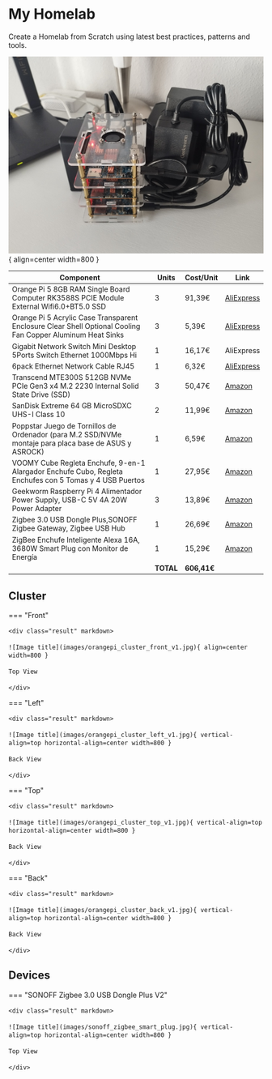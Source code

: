 # My Homelab

Create a Homelab from Scratch using latest best practices, patterns and tools.

![Orange Pi Cluster](images/orangepi_cluster_up_v1.jpg){ align=center width=800 }

| Component | Units | Cost/Unit | Link |
| --- | --- | --- | --- |
| Orange Pi 5 8GB RAM Single Board Computer RK3588S PCIE Module External Wifi6.0+BT5.0 SSD | 3 | 91,39€ | [AliExpress](https://es.aliexpress.com/item/1005004942239582.html?spm=a2g0o.order_list.order_list_main.40.2b7e194dUJjTJB&gatewayAdapt=glo2esp) |
| Orange Pi 5 Acrylic Case Transparent Enclosure Clear Shell Optional Cooling Fan Copper Aluminum Heat Sinks | 3 | 5,39€ | [AliExpress](https://www.aliexpress.com/item/1005005057630718.html?spm=a2g0o.order_list.order_list_main.5.2b7e1802BHdhcR) |
| Gigabit Network Switch Mini Desktop 5Ports Switch Ethernet 1000Mbps Hi | 1 | 16,17€ | AliExpress |
| 6pack Ethernet Network Cable RJ45 | 1 | 6,32€ | [AliExpress](https://www.aliexpress.com/item/1005003995751089.html?spm=a2g0o.store_pc_home.promoteWysiwyg_2001899042546.1005003995751089) |
| Transcend MTE300S 512GB NVMe PCIe Gen3 x4 M.2 2230 Internal Solid State Drive (SSD) | 3 | 50,47€ | [Amazon](https://www.amazon.es/dp/B0BTDRKBBL?psc=1&ref=ppx_yo2ov_dt_b_product_details) |
| SanDisk Extreme 64 GB MicroSDXC UHS-I Class 10 | 2 | 11,99€ | [Amazon](https://www.amazon.es/dp/B09X7C7LL1?psc=1&ref=ppx_yo2ov_dt_b_product_details) |
| Poppstar Juego de Tornillos de Ordenador (para M.2 SSD/NVMe montaje para placa base de ASUS y ASROCK) | 1 | 6,59€ | [Amazon](https://www.amazon.es/dp/B087C1G4ZF?ref=ppx_yo2ov_dt_b_product_details&th=1) |
| VOOMY Cube Regleta Enchufe, 9-en-1 Alargador Enchufe Cubo, Regleta Enchufes con 5 Tomas y 4 USB Puertos | 1 | 27,95€ | [Amazon](https://www.amazon.es/dp/B0B2X4JXBW?psc=1&ref=ppx_yo2ov_dt_b_product_details) |
| Geekworm Raspberry Pi 4 Alimentador Power Supply, USB-C 5V 4A 20W Power Adapter | 3 | 13,89€ | [Amazon](https://www.amazon.es/dp/B09J4V3RYK?psc=1&ref=ppx_yo2ov_dt_b_product_details) |
| Zigbee 3.0 USB Dongle Plus,SONOFF Zigbee Gateway, Zigbee USB Hub | 1 | 26,69€ | [Amazon](https://www.amazon.es/dp/B0B6P22YJC?psc=1&ref=ppx_yo2ov_dt_b_product_details) |
| ZigBee Enchufe Inteligente Alexa 16A, 3680W Smart Plug con Monitor de Energía | 1 | 15,29€ | [Amazon](https://www.amazon.es/dp/B0BFV52WHM?psc=1&ref=ppx_yo2ov_dt_b_product_details) |
| | **TOTAL** | **606,41€** | |

## Cluster

=== "Front"

    <div class="result" markdown>

    ![Image title](images/orangepi_cluster_front_v1.jpg){ align=center width=800 }

    Top View

    </div>

=== "Left"

    <div class="result" markdown>

    ![Image title](images/orangepi_cluster_left_v1.jpg){ vertical-align=top horizontal-align=center width=800 }

    Back View

    </div>

=== "Top"

    <div class="result" markdown>

    ![Image title](images/orangepi_cluster_top_v1.jpg){ vertical-align=top horizontal-align=center width=800 }

    Back View

    </div>

=== "Back"

    <div class="result" markdown>

    ![Image title](images/orangepi_cluster_back_v1.jpg){ vertical-align=top horizontal-align=center width=800 }

    Back View

    </div>

## Devices

=== "SONOFF Zigbee 3.0 USB Dongle Plus V2"

    <div class="result" markdown>

    ![Image title](images/sonoff_zigbee_smart_plug.jpg){ vertical-align=top horizontal-align=center width=800 }

    Top View

    </div>
